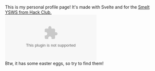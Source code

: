 <!-- # sv

Everything you need to build a Svelte project, powered by [`sv`](https://github.com/sveltejs/cli).

## Creating a project

If you're seeing this, you've probably already done this step. Congrats!

```bash
# create a new project in the current directory
npx sv create

# create a new project in my-app
npx sv create my-app
```

## Developing

Once you've created a project and installed dependencies with `npm install` (or `pnpm install` or `yarn`), start a development server:

```bash
npm run dev

# or start the server and open the app in a new browser tab
npm run dev -- --open
```

## Building

To create a production version of your app:

```bash
npm run build
```

You can preview the production build with `npm run preview`.

> To deploy your app, you may need to install an [adapter](https://svelte.dev/docs/kit/adapters) for your target environment.
-->
This is my personal profile page! It's made with Svelte and for
the [Smelt YSWS from Hack Club.](https://smelt.hackclub.com)  
![Hackatime](https://hackatime-badge.hackclub.com/U08D22QNUVD/akaalroop.com)  
Btw, it has some easter eggs, so try to find them!
